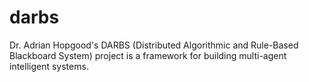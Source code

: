 # darbs
Dr. Adrian Hopgood's DARBS (Distributed Algorithmic and Rule-Based Blackboard System) project is a framework for building multi-agent intelligent systems.
